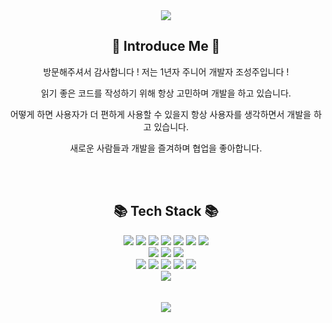 <div align="center">
  <div>
    <img src="https://capsule-render.vercel.app/api?type=soft&color=auto&height=300&section=header&text=SeongJu%20GitHub&fontSize=70" />
  </div>
  <div>
    <h2>🌈 Introduce Me 🌈</h2>
    <p>방문해주셔서 감사합니다 ! 저는 1년자 주니어 개발자 조성주입니다 ! </p>
    <p>읽기 좋은 코드를 작성하기 위해 항상 고민하며 개발을 하고 있습니다.</p>
    <p>어떻게 하면 사용자가 더 편하게 사용할 수 있을지 항상 사용자를 생각하면서 개발을 하고 있습니다.</p>
    <p>새로운 사람들과 개발을 즐겨하며 협업을 좋아합니다.</p>
  </div>
  <br />
  <br />
  <div>
    <h2>📚 Tech Stack 📚</h2>
    <div>
      <img src="https://img.shields.io/badge/HTML5-E34F26?style=flat&logo=HTML5&logoColor=white" />
      <img src="https://img.shields.io/badge/JavaScript-F7DF1E?style=flat&logo=JAVASCRIPT&logoColor=white" />
      <img src="https://img.shields.io/badge/TypeScript-3178C6?style=flat&logo=typescript&logoColor=white" />
      <img src="https://img.shields.io/badge/React-61DAFB?style=flat&logo=react&logoColor=white" />
      <img src="https://img.shields.io/badge/Recoil-3578E5?style=flat&logo=recoil&logoColor=white" />
      <img src="https://img.shields.io/badge/ReactQuery-FF4154?style=flat&logo=reactquery&logoColor=white" />
       <img src="https://img.shields.io/badge/Vite-646CFF?style=flat&logo=vite&logoColor=white" />
    </div>
    <div>
      <img src="https://img.shields.io/badge/CSS3-1572B6?style=flat&logo=CSS3&logoColor=white" />
      <img src="https://img.shields.io/badge/StyledComponents-DB7093?style=flat&logo=styledcomponents&logoColor=white" />
      <img src="https://img.shields.io/badge/TailwindCSS-06B6D4?style=flat&logo=tailwindcss&logoColor=white" />
    </div>
    <div>
      <img src="https://img.shields.io/badge/Notion-000000?style=flat&logo=notion&logoColor=white" />
      <img src="https://img.shields.io/badge/Slack-4A154B?style=flat&logo=slack&logoColor=white" />
      <img src="https://img.shields.io/badge/Git-F05032?style=flat&logo=git&logoColor=white" />
      <img src="https://img.shields.io/badge/Github-181717?style=flat&logo=github&logoColor=white" />
      <img src="https://img.shields.io/badge/VisualStudioCode-007ACC?style=flat&logo=visualstudiocode&logoColor=white" />
    </div>
    <div>
      <img src="https://img.shields.io/badge/AWS(S3+CloudFront)-232F3E?style=flat&logo=amazonaws&logoColor=white" />
    </div>
  </div>
  <br />
  <br />
  <div>
    <img src="https://github-readme-stats.vercel.app/api/top-langs/?username=Cho-SeongJu&layout=compact"><br><br>
  </div>
</div>
